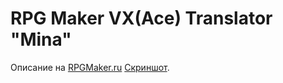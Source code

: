# RPG Maker VX(Ace) Translator "Mina"
Описание на [RPGMaker.ru](https://rpgmaker.ru/forum/utility/63067-rpg-maker-vx-translator)
[Скриншот](https://pair.casualmods.net/images/Снимок%20экрана%20(124).png).
